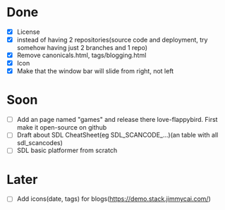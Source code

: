 # Done
- [x] License
- [x] instead of having 2 repositories(source code and deployment, try somehow having just 2 branches and 1 repo)
- [x] Remove canonicals.html, tags/blogging.html
- [x] Icon
- [x] Make that the window bar will slide from right, not left

# Soon
- [ ] Add an page named "games" and release there love-flappybird. First make it open-source on github
- [ ] Draft about SDL CheatSheet(eg SDL_SCANCODE_...)(an table with all sdl_scancodes)
- [ ] SDL basic platformer from scratch

# Later
- [ ] Add icons(date, tags) for blogs(https://demo.stack.jimmycai.com/)
